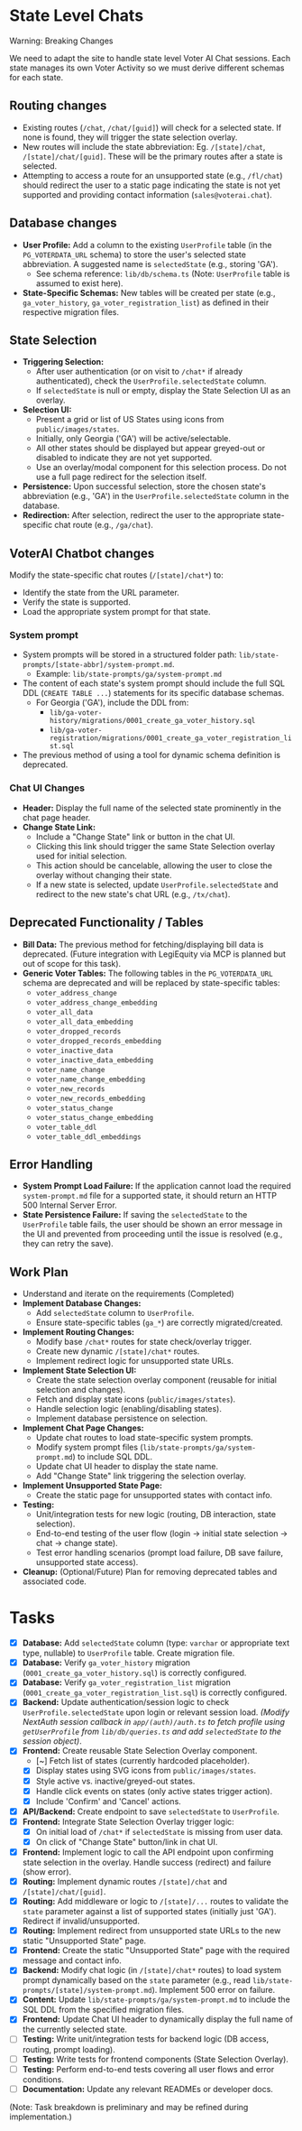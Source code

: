 # State Level Chats
Warning: Breaking Changes

We need to adapt the site to handle state level Voter AI Chat sessions. Each state manages its own Voter Activity so we must derive different schemas for each state.

## Routing changes
- Existing routes (`/chat`, `/chat/[guid]`) will check for a selected state. If none is found, they will trigger the state selection overlay.
- New routes will include the state abbreviation: Eg. `/[state]/chat`, `/[state]/chat/[guid]`. These will be the primary routes after a state is selected.
- Attempting to access a route for an unsupported state (e.g., `/fl/chat`) should redirect the user to a static page indicating the state is not yet supported and providing contact information (`sales@voterai.chat`).

## Database changes
- **User Profile:** Add a column to the existing `UserProfile` table (in the `PG_VOTERDATA_URL` schema) to store the user's selected state abbreviation. A suggested name is `selectedState` (e.g., storing 'GA').
    - See schema reference: `lib/db/schema.ts` (Note: `UserProfile` table is assumed to exist here).
- **State-Specific Schemas:** New tables will be created per state (e.g., `ga_voter_history`, `ga_voter_registration_list`) as defined in their respective migration files.

## State Selection
- **Triggering Selection:**
    - After user authentication (or on visit to `/chat*` if already authenticated), check the `UserProfile.selectedState` column.
    - If `selectedState` is null or empty, display the State Selection UI as an overlay.
- **Selection UI:**
    - Present a grid or list of US States using icons from `public/images/states`.
    - Initially, only Georgia ('GA') will be active/selectable.
    - All other states should be displayed but appear greyed-out or disabled to indicate they are not yet supported.
    - Use an overlay/modal component for this selection process. Do not use a full page redirect for the selection itself.
- **Persistence:** Upon successful selection, store the chosen state's abbreviation (e.g., 'GA') in the `UserProfile.selectedState` column in the database.
- **Redirection:** After selection, redirect the user to the appropriate state-specific chat route (e.g., `/ga/chat`).

## VoterAI Chatbot changes
Modify the state-specific chat routes (`/[state]/chat*`) to:
- Identify the state from the URL parameter.
- Verify the state is supported.
- Load the appropriate system prompt for that state.

### System prompt
- System prompts will be stored in a structured folder path: `lib/state-prompts/[state-abbr]/system-prompt.md`.
    - Example: `lib/state-prompts/ga/system-prompt.md`
- The content of each state's system prompt should include the full SQL DDL (`CREATE TABLE ...`) statements for its specific database schemas.
    - For Georgia ('GA'), include the DDL from:
        - `lib/ga-voter-history/migrations/0001_create_ga_voter_history.sql`
        - `lib/ga-voter-registration/migrations/0001_create_ga_voter_registration_list.sql`
- The previous method of using a tool for dynamic schema definition is deprecated.

### Chat UI Changes
- **Header:** Display the full name of the selected state prominently in the chat page header.
- **Change State Link:**
    - Include a "Change State" link or button in the chat UI.
    - Clicking this link should trigger the same State Selection overlay used for initial selection.
    - This action should be cancelable, allowing the user to close the overlay without changing their state.
    - If a new state is selected, update `UserProfile.selectedState` and redirect to the new state's chat URL (e.g., `/tx/chat`).

## Deprecated Functionality / Tables
- **Bill Data:** The previous method for fetching/displaying bill data is deprecated. (Future integration with LegiEquity via MCP is planned but out of scope for this task).
- **Generic Voter Tables:** The following tables in the `PG_VOTERDATA_URL` schema are deprecated and will be replaced by state-specific tables:
    - `voter_address_change`
    - `voter_address_change_embedding`
    - `voter_all_data`
    - `voter_all_data_embedding`
    - `voter_dropped_records`
    - `voter_dropped_records_embedding`
    - `voter_inactive_data`
    - `voter_inactive_data_embedding`
    - `voter_name_change`
    - `voter_name_change_embedding`
    - `voter_new_records`
    - `voter_new_records_embedding`
    - `voter_status_change`
    - `voter_status_change_embedding`
    - `voter_table_ddl`
    - `voter_table_ddl_embeddings`

## Error Handling
- **System Prompt Load Failure:** If the application cannot load the required `system-prompt.md` file for a supported state, it should return an HTTP 500 Internal Server Error.
- **State Persistence Failure:** If saving the `selectedState` to the `UserProfile` table fails, the user should be shown an error message in the UI and prevented from proceeding until the issue is resolved (e.g., they can retry the save).

## Work Plan
- Understand and iterate on the requirements (Completed)
- **Implement Database Changes:**
    - Add `selectedState` column to `UserProfile`.
    - Ensure state-specific tables (`ga_*`) are correctly migrated/created.
- **Implement Routing Changes:**
    - Modify base `/chat*` routes for state check/overlay trigger.
    - Create new dynamic `/[state]/chat*` routes.
    - Implement redirect logic for unsupported state URLs.
- **Implement State Selection UI:**
    - Create the state selection overlay component (reusable for initial selection and changes).
    - Fetch and display state icons (`public/images/states`).
    - Handle selection logic (enabling/disabling states).
    - Implement database persistence on selection.
- **Implement Chat Page Changes:**
    - Update chat routes to load state-specific system prompts.
    - Modify system prompt files (`lib/state-prompts/ga/system-prompt.md`) to include SQL DDL.
    - Update chat UI header to display the state name.
    - Add "Change State" link triggering the selection overlay.
- **Implement Unsupported State Page:**
    - Create the static page for unsupported states with contact info.
- **Testing:**
    - Unit/integration tests for new logic (routing, DB interaction, state selection).
    - End-to-end testing of the user flow (login -> initial state selection -> chat -> change state).
    - Test error handling scenarios (prompt load failure, DB save failure, unsupported state access).
- **Cleanup:** (Optional/Future) Plan for removing deprecated tables and associated code.

# Tasks
- [x] **Database:** Add `selectedState` column (type: `varchar` or appropriate text type, nullable) to `UserProfile` table. Create migration file.
- [x] **Database:** Verify `ga_voter_history` migration (`0001_create_ga_voter_history.sql`) is correctly configured.
- [x] **Database:** Verify `ga_voter_registration_list` migration (`0001_create_ga_voter_registration_list.sql`) is correctly configured.
- [x] **Backend:** Update authentication/session logic to check `UserProfile.selectedState` upon login or relevant session load. *(Modify NextAuth session callback in `app/(auth)/auth.ts` to fetch profile using `getUserProfile` from `lib/db/queries.ts` and add `selectedState` to the session object)*.
- [x] **Frontend:** Create reusable State Selection Overlay component.
    - [~] Fetch list of states (currently hardcoded placeholder).
    - [x] Display states using SVG icons from `public/images/states`.
    - [x] Style active vs. inactive/greyed-out states.
    - [x] Handle click events on states (only active states trigger action).
    - [x] Include 'Confirm' and 'Cancel' actions.
- [x] **API/Backend:** Create endpoint to save `selectedState` to `UserProfile`.
- [x] **Frontend:** Integrate State Selection Overlay trigger logic:
    - [x] On initial load of `/chat*` if `selectedState` is missing from user data.
    - [x] On click of "Change State" button/link in chat UI.
- [x] **Frontend:** Implement logic to call the API endpoint upon confirming state selection in the overlay. Handle success (redirect) and failure (show error).
- [x] **Routing:** Implement dynamic routes `/[state]/chat` and `/[state]/chat/[guid]`.
- [x] **Routing:** Add middleware or logic to `/[state]/...` routes to validate the `state` parameter against a list of supported states (initially just 'GA'). Redirect if invalid/unsupported.
- [x] **Routing:** Implement redirect from unsupported state URLs to the new static "Unsupported State" page.
- [x] **Frontend:** Create the static "Unsupported State" page with the required message and contact info.
- [x] **Backend:** Modify chat logic (in `/[state]/chat*` routes) to load system prompt dynamically based on the `state` parameter (e.g., read `lib/state-prompts/[state]/system-prompt.md`). Implement 500 error on failure.
- [x] **Content:** Update `lib/state-prompts/ga/system-prompt.md` to include the SQL DDL from the specified migration files.
- [x] **Frontend:** Update Chat UI header to dynamically display the full name of the currently selected state.
- [ ] **Testing:** Write unit/integration tests for backend logic (DB access, routing, prompt loading).
- [ ] **Testing:** Write tests for frontend components (State Selection Overlay).
- [ ] **Testing:** Perform end-to-end tests covering all user flows and error conditions.
- [ ] **Documentation:** Update any relevant READMEs or developer docs.

(Note: Task breakdown is preliminary and may be refined during implementation.)



